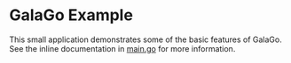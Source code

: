 # GalaGo Example

This small application demonstrates some of the basic features of GalaGo. See the inline documentation in [main.go](./main.go) for more information.